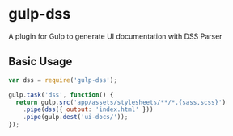# gulp-dss

A plugin for Gulp to generate UI documentation with DSS Parser

## Basic Usage

```javascript
var dss = require('gulp-dss');

gulp.task('dss', function() {
  return gulp.src('app/assets/stylesheets/**/*.{sass,scss}')
    .pipe(dss({ output: 'index.html' }))
    .pipe(gulp.dest('ui-docs/'));
});
```

